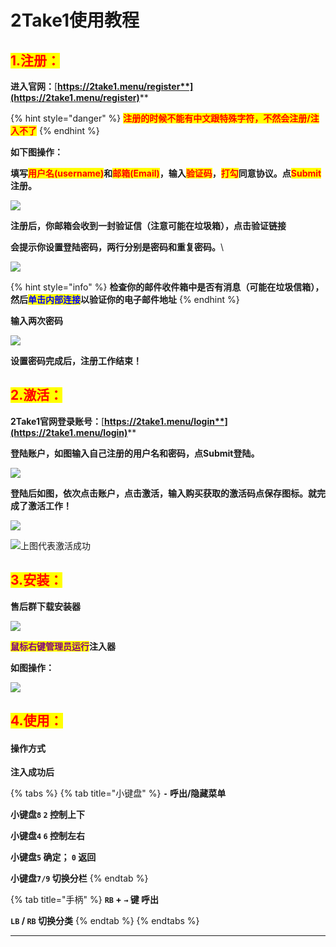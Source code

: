 # 2Take1使用教程

## <mark style="color:red;">1.注册：</mark>

**进入官网：**[**https://2take1.menu/register**](https://2take1.menu/register)****

{% hint style="danger" %}
<mark style="color:red;">**注册的时候不能有中文跟特殊字符，不然会注册/注入不了**</mark>
{% endhint %}

**如下图操作：**

**填写**<mark style="color:red;">**用户名(username)**</mark>**和**<mark style="color:red;">**邮箱(Email)**</mark>**，输入**<mark style="color:red;">**验证码**</mark>**，**<mark style="color:red;">**打勾**</mark>**同意协议。点**<mark style="color:red;">**Submit**</mark>**注册。**

![](<../../.gitbook/assets/image (43) (1) (1) (1).png>)

**注册后，你邮箱会收到一封验证信（注意可能在垃圾箱），点击验证链接**

**会提示你设置登陆密码，两行分别是密码和重复密码。**\


![](<../../.gitbook/assets/image (24) (1) (1) (1) (1) (1) (1).png>)

{% hint style="info" %}
**检查你的邮件收件箱中是否有消息（可能在垃圾信箱），然后**<mark style="color:blue;">**单击内部连接**</mark>**以验证你的电子邮件地址**
{% endhint %}

**输入两次密码**

![](<../../.gitbook/assets/image (41) (1) (1).png>)

**设置密码完成后，注册工作结束！**

## <mark style="color:red;">**2.激活：**</mark>

**2Take1官网登录账号：**[**https://2take1.menu/login**](https://2take1.menu/login)****

**登陆账户，如图输入自己注册的用户名和密码，点Submit登陆。**

![](<../../.gitbook/assets/image (29) (1) (1) (1) (1).png>)

**登陆后如图，依次点击账户，点击激活，输入购买获取的激活码点保存图标。就完成了激活工作！**

![](<../../.gitbook/assets/image (13) (1) (1).png>)

![上图代表激活成功](<../../.gitbook/assets/image (21) (1) (1) (1) (1).png>)

## <mark style="color:red;">**3.安装：**</mark>

**售后群下载安装器**

![](<../../.gitbook/assets/image (45) (1) (1).png>)

<mark style="color:purple;">**鼠标右键管理员运行**</mark>**注入器**

**如图操作：**

![](<../../.gitbook/assets/image (20) (1) (1) (1) (1).png>)

## <mark style="color:red;">4.使用：</mark>

#### 操作方式

**注入成功后**

{% tabs %}
{% tab title="小键盘" %}
**`-` 呼出/隐藏菜单**

**小键盘`8`  `2` 控制上下**

**小键盘`4`  `6` 控制左右**

**小键盘`5` 确定； `0` 返回**

**小键盘`7/9` 切换分栏**
{% endtab %}

{% tab title="手柄" %}
**`RB` + `→` 键 呼出**

**`LB` / `RB` 切换分类**
{% endtab %}
{% endtabs %}

****
